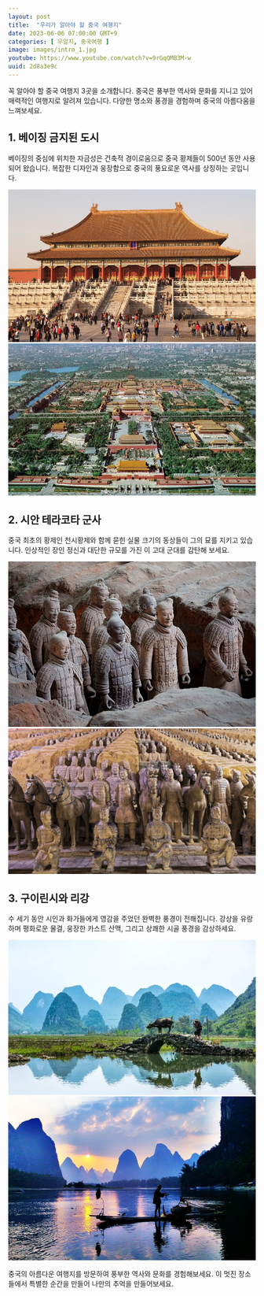 ```yaml
---
layout: post
title:  "우리가 알아야 할 중국 여행지"
date: 2023-06-06 07:00:00 GMT+9
categories: [ 우알지, 중국여행 ]
image: images/intro_1.jpg
youtube: https://www.youtube.com/watch?v=9rGqQMB3M-w
uuid: 2d8a3e9c
---
```


꼭 알아야 할 중국 여행지 3곳을 소개합니다. 중국은 풍부한 역사와 문화를 지니고 있어 매력적인 여행지로 알려져 있습니다. 다양한 명소와 풍경을 경험하며 중국의 아름다움을 느껴보세요.

## 1. 베이징 금지된 도시

베이징의 중심에 위치한 자금성은 건축적 경이로움으로 중국 황제들이 500년 동안 사용되어 왔습니다. 복잡한 디자인과 웅장함으로 중국의 풍요로운 역사를 상징하는 곳입니다.

![1_1.webp](images/1_1.webp)
![1_2.webp](images/1_2.webp)

## 2. 시안 테라코타 군사

중국 최초의 황제인 천시황제와 함께 묻힌 실물 크기의 동상들이 그의 묘를 지키고 있습니다. 인상적인 장인 정신과 대단한 규모를 가진 이 고대 군대를 감탄해 보세요.

![2_1.jpg](images/2_1.jpg)
![2_2.jpg](images/2_2.jpg)

## 3. 구이린시와 리강

수 세기 동안 시인과 화가들에게 영감을 주었던 완벽한 풍경이 전해집니다. 강상을 유랑하며 평화로운 물결, 웅장한 카스트 산맥, 그리고 상쾌한 시골 풍경을 감상하세요.

![3_1.webp](images/3_1.webp)
![3_2.jpg](images/3_2.jpg)

중국의 아름다운 여행지를 방문하여 풍부한 역사와 문화를 경험해보세요. 이 멋진 장소들에서 특별한 순간을 만들어 나만의 추억을 만들어보세요.